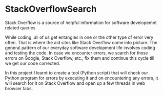 # StackOverflowSearch
Stack Overflow is a source of helpful information for software developemnt related queries.

  While coding, all of us get entangles in one or the other type of error very often. That is where the aid sites like Stack Overflow come into picture. The general pattern of our everyday software development life involves coding and testing the code. In case we encounter errors, we search for those errors on Google, Stack Overflow, etc., fix them and continue this cycle till we get our code corrected.

  In this project I learnt to create a tool (Python script) that will check our Python program for errors by executing it and on encountering any errors, it will search for it on Stack Overflow and open up a few threads in web browser tabs.

